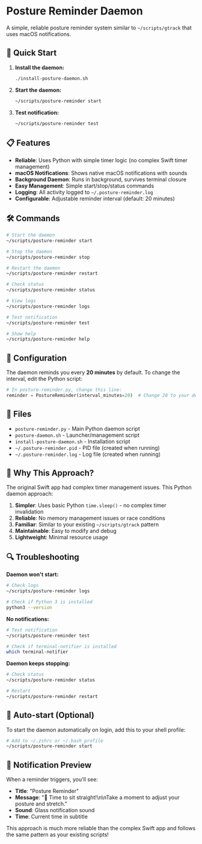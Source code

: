 # Posture Reminder Daemon

A simple, reliable posture reminder system similar to `~/scripts/gtrack` that uses macOS notifications.

## 🚀 Quick Start

1. **Install the daemon:**
   ```bash
   ./install-posture-daemon.sh
   ```

2. **Start the daemon:**
   ```bash
   ~/scripts/posture-reminder start
   ```

3. **Test notification:**
   ```bash
   ~/scripts/posture-reminder test
   ```

## 📋 Features

- **Reliable**: Uses Python with simple timer logic (no complex Swift timer management)
- **macOS Notifications**: Shows native macOS notifications with sounds
- **Background Daemon**: Runs in background, survives terminal closure
- **Easy Management**: Simple start/stop/status commands
- **Logging**: All activity logged to `~/.posture-reminder.log`
- **Configurable**: Adjustable reminder interval (default: 20 minutes)

## 🛠️ Commands

```bash
# Start the daemon
~/scripts/posture-reminder start

# Stop the daemon
~/scripts/posture-reminder stop

# Restart the daemon
~/scripts/posture-reminder restart

# Check status
~/scripts/posture-reminder status

# View logs
~/scripts/posture-reminder logs

# Test notification
~/scripts/posture-reminder test

# Show help
~/scripts/posture-reminder help
```

## 🔧 Configuration

The daemon reminds you every **20 minutes** by default. To change the interval, edit the Python script:

```python
# In posture-reminder.py, change this line:
reminder = PostureReminder(interval_minutes=20)  # Change 20 to your desired interval
```

## 📁 Files

- `posture-reminder.py` - Main Python daemon script
- `posture-daemon.sh` - Launcher/management script
- `install-posture-daemon.sh` - Installation script
- `~/.posture-reminder.pid` - PID file (created when running)
- `~/.posture-reminder.log` - Log file (created when running)

## 🎯 Why This Approach?

The original Swift app had complex timer management issues. This Python daemon approach:

1. **Simpler**: Uses basic Python `time.sleep()` - no complex timer invalidation
2. **Reliable**: No memory management issues or race conditions
3. **Familiar**: Similar to your existing `~/scripts/gtrack` pattern
4. **Maintainable**: Easy to modify and debug
5. **Lightweight**: Minimal resource usage

## 🔍 Troubleshooting

**Daemon won't start:**
```bash
# Check logs
~/scripts/posture-reminder logs

# Check if Python 3 is installed
python3 --version
```

**No notifications:**
```bash
# Test notification
~/scripts/posture-reminder test

# Check if terminal-notifier is installed
which terminal-notifier
```

**Daemon keeps stopping:**
```bash
# Check status
~/scripts/posture-reminder status

# Restart
~/scripts/posture-reminder restart
```

## 🚀 Auto-start (Optional)

To start the daemon automatically on login, add this to your shell profile:

```bash
# Add to ~/.zshrc or ~/.bash_profile
~/scripts/posture-reminder start
```

## 📱 Notification Preview

When a reminder triggers, you'll see:
- **Title**: "Posture Reminder"
- **Message**: "🧘 Time to sit straight!\n\nTake a moment to adjust your posture and stretch."
- **Sound**: Glass notification sound
- **Time**: Current time in subtitle

This approach is much more reliable than the complex Swift app and follows the same pattern as your existing scripts!
